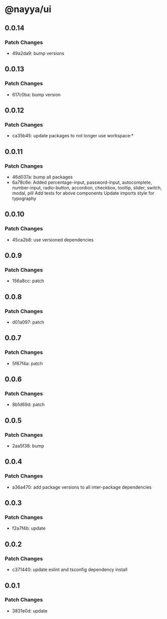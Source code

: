 # @nayya/ui

## 0.0.14

### Patch Changes

- 49a2da9: bump versions

## 0.0.13

### Patch Changes

- 617c0ba: bump version

## 0.0.12

### Patch Changes

- ca35b45: update packages to not longer use workspace:\*

## 0.0.11

### Patch Changes

- 46d037a: bump all packages
- 6a78c6e: Added percentage-input, password-input, autocomplete, number-input, radio-button, accordion, checkbox, tooltip, slider, switch, modal, pill
  Add tests for above components
  Update imports style for typography

## 0.0.10

### Patch Changes

- 45ca2b8: use versioned dependencies

## 0.0.9

### Patch Changes

- 156a8cc: patch

## 0.0.8

### Patch Changes

- d01a097: patch

## 0.0.7

### Patch Changes

- 5f67f4a: patch

## 0.0.6

### Patch Changes

- 8b1d69d: patch

## 0.0.5

### Patch Changes

- 2aa5f38: bump

## 0.0.4

### Patch Changes

- a36a470: add package versions to all inter-package dependencies

## 0.0.3

### Patch Changes

- f2a7f4b: update

## 0.0.2

### Patch Changes

- c371440: update eslint and tsconfig dependency install

## 0.0.1

### Patch Changes

- 3831e0d: update
